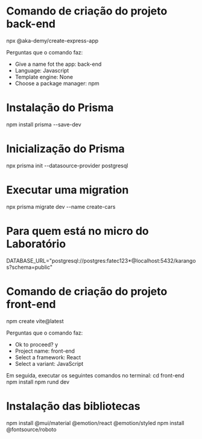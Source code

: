 # Comando de criação do projeto back-end
npx @aka-demy/create-express-app

Perguntas que o comando faz:
* Give a name fot the app: back-end
* Language: Javascript
* Template engine: None
* Choose a package manager: npm

# Instalação do Prisma
npm install prisma --save-dev

# Inicialização do Prisma
npx prisma init --datasource-provider postgresql

# Executar uma migration
npx prisma migrate dev --name create-cars

# Para quem está no micro do Laboratório
DATABASE_URL="postgresql://postgres:fatec123*@localhost:5432/karangos?schema=public"

# Comando de criação do projeto front-end
npm create vite@latest

Perguntas que o comando faz:
* Ok to proceed? y
* Project name: front-end
* Select a framework: React
* Select a variant: JavaScript

Em seguida, executar os seguintes comandos no terminal:
cd front-end
npm install
npm rund dev

# Instalação das bibliotecas
npm install @mui/material @emotion/react @emotion/styled
npm install @fontsource/roboto

